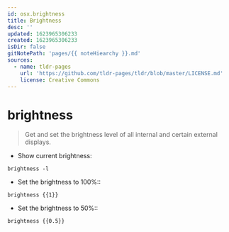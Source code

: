 ```yaml
---
id: osx.brightness
title: Brightness
desc: ''
updated: 1623965306233
created: 1623965306233
isDir: false
gitNotePath: 'pages/{{ noteHiearchy }}.md'
sources:
  - name: tldr-pages
    url: 'https://github.com/tldr-pages/tldr/blob/master/LICENSE.md'
    license: Creative Commons
---
```

# brightness

> Get and set the brightness level of all internal and certain external displays.

- Show current brightness:

`brightness -l`

- Set the brightness to 100%::

`brightness {{1}}`

- Set the brightness to 50%::

`brightness {{0.5}}`

